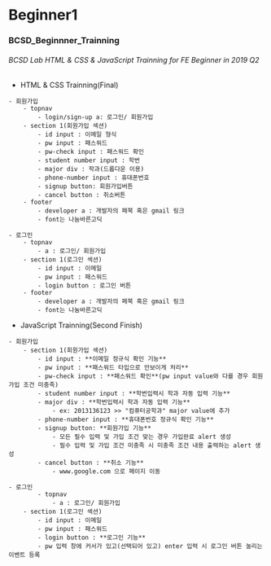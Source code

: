 # Beginner1
### BCSD_Beginnner_Trainning
###### BCSD Lab HTML & CSS & JavaScript Trainning for FE Beginner in 2019 Q2
- HTML & CSS Trainning(Final)
>>
    - 회원가입 
        - topnav
		    - login/sign-up a: 로그인/ 회원가입
        - section 1(회원가입 섹션)
            - id input : 이메일 형식
            - pw input : 패스워드
            - pw-check input : 패스워드 확인
            - student number input : 학번
            - major div : 학과(드롭다운 이용)
            - phone-number input : 휴대폰번호
            - signup button: 회원가입버튼
            - cancel button : 취소버튼
        - footer 
		    - developer a : 개발자의 페북 혹은 gmail 링크
            - font는 나눔바른고딕
        
    - 로그인 
        - topnav
			- a : 로그인/ 회원가입
    	- section 1(로그인 섹션)
    		- id input : 이메일
    		- pw input : 패스워드
    		- login button : 로그인 버튼
        - footer 
    		- developer a : 개발자의 페북 혹은 gmail 링크
            - font는 나눔바른고딕

- JavaScript Trainning(Second Finish)
>>
    - 회원가입 
        - section 1(회원가입 섹션)
            - id input : **이메일 정규식 확인 기능**
            - pw input : **패스워드 타입으로 안보이게 처리**
            - pw-check input : **패스워드 확인**(pw input value와 다를 경우 회원가입 조건 미충족)
            - student number input : **학번입력시 학과 자동 입력 기능**
            - major div : **학번입력시 학과 자동 입력 기능**
	    		- ex: 2013136123 >> "컴퓨터공학과" major value에 추가
            - phone-number input : **휴대폰번호 정규식 확인 기능**
            - signup button: **회원가입 기능**
		    	- 모든 필수 입력 및 가입 조건 맞는 경우 가입완료 alert 생성
		    	- 필수 입력 및 가입 조건 미충족 시 미충족 조건 내용 출력하는 alert 생성
            - cancel button : **취소 기능**
			    - www.google.com 으로 페이지 이동
        
    - 로그인 
        	- topnav
		       	- a : 로그인/ 회원가입
    	- section 1(로그인 섹션)
	    	- id input : 이메일
		    - pw input : 패스워드
		    - login button : **로그인 기능**
			- pw 입력 창에 커서가 있고(선택되어 있고) enter 입력 시 로그인 버튼 눌리는 이벤트 등록
